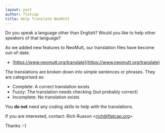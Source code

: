```yaml
---
layout: post
author: flatcap
title: Help Translate NeoMutt
---
```


Do you speak a language other than English?
Would you like to help other speakers of that language?

As we added new features to NeoMutt, our translation files have become out-of-date.

- [https://www.neomutt.org/translate](https://www.neomutt.org/translate)

The translations are broken down into simple sentences or phrases.
They are categorised as:

- Complete: A correct translation exists
- Fuzzy: The translation needs checking (but probably correct)
- Incomplete: No translation exists

You **do not** need any coding skills to help with the translations.

If you are interested, contact: Rich Russon \<[rich@flatcap.org](mailto:rich@flatcap.org)\>

Thanks :-)
